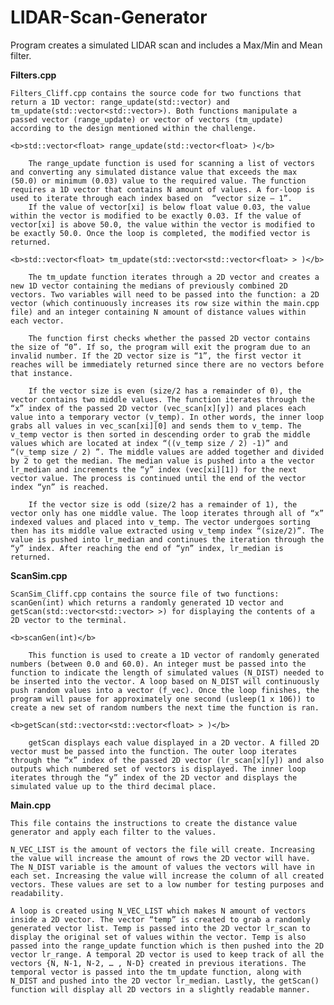 # LIDAR-Scan-Generator
Program creates a simulated LIDAR scan and includes a Max/Min and Mean filter.

<b>Filters.cpp</b>

	Filters_Cliff.cpp contains the source code for two functions that return a 1D vector: range_update(std::vector) and tm_update(std::vector<std::vector>). Both functions manipulate a passed vector (range_update) or vector of vectors (tm_update) according to the design mentioned within the challenge.

	<b>std::vector<float> range_update(std::vector<float> )</b>
	
		The range_update function is used for scanning a list of vectors and converting any simulated distance value that exceeds the max (50.0) or minimum (0.03) value to the required value. The function requires a 1D vector that contains N amount of values. A for-loop is used to iterate through each index based on  “vector size – 1”. 
		If the value of vector[xi] is below float value 0.03, the value within the vector is modified to be exactly 0.03. If the value of vector[xi] is above 50.0, the value within the vector is modified to be exactly 50.0. Once the loop is completed, the modified vector is returned.

	<b>std::vector<float> tm_update(std::vector<std::vector<float> > )</b>
		
		The tm_update function iterates through a 2D vector and creates a new 1D vector containing the medians of previously combined 2D vectors. Two variables will need to be passed into the function: a 2D vector (which continuously increases its row size within the main.cpp file) and an integer containing N amount of distance values within each vector.

		The function first checks whether the passed 2D vector contains the size of “0”. If so, the program will exit the program due to an invalid number. If the 2D vector size is “1”, the first vector it reaches will be immediately returned since there are no vectors before that instance.

		If the vector size is even (size/2 has a remainder of 0), the vector contains two middle values. The function iterates through the “x” index of the passed 2D vector (vec_scan[x][y]) and places each value into a temporary vector (v_temp). In other words, the inner loop grabs all values in vec_scan[xi][0] and sends them to v_temp. The v_temp vector is then sorted in descending order to grab the middle values which are located at index “((v_temp size / 2) -1)” and “(v_temp size / 2) ”. The middle values are added together and divided by 2 to get the median. The median value is pushed into a the vector lr_median and increments the “y” index (vec[xi][1]) for the next vector value. The process is continued until the end of the vector index “yn” is reached.

		If the vector size is odd (size/2 has a remainder of 1), the vector only has one middle value. The loop iterates through all of “x” indexed values and placed into v_temp. The vector undergoes sorting then has its middle value extracted using v_temp index “(size/2)”. The value is pushed into lr_median and continues the iteration through the “y” index. After reaching the end of “yn” index, lr_median is returned.







<b> ScanSim.cpp </b>
	
	ScanSim_Cliff.cpp contains the source file of two functions: scanGen(int) which returns a randomly generated 1D vector and getScan(std::vector<std::vector> >) for displaying the contents of a 2D vector to the terminal. 

	<b>scanGen(int)</b>

		This function is used to create a 1D vector of randomly generated numbers (between 0.0 and 60.0). An integer must be passed into the function to indicate the length of simulated values (N_DIST) needed to be inserted into the vector. A loop based on N_DIST will continuously push random values into a vector (f_vec). Once the loop finishes, the program will pause for approximately one second (usleep(1 x 106)) to create a new set of random numbers the next time the function is ran. 

	<b>getScan(std::vector<std::vector<float> > )</b>

		getScan displays each value displayed in a 2D vector. A filled 2D vector must be passed into the function. The outer loop iterates through the “x” index of the passed 2D vector (lr_scan[x][y]) and also outputs which numbered set of vectors is displayed. The inner loop iterates through the “y” index of the 2D vector and displays the simulated value up to the third decimal place.

<b>Main.cpp</b>
	
	This file contains the instructions to create the distance value generator and apply each filter to the values. 

	N_VEC_LIST is the amount of vectors the file will create. Increasing the value will increase the amount of rows the 2D vector will have. The N_DIST variable is the amount of values the vectors will have in each set. Increasing the value will increase the column of all created vectors. These values are set to a low number for testing purposes and readability.

	A loop is created using N_VEC_LIST which makes N amount of vectors inside a 2D vector. The vector “temp” is created to grab a randomly generated vector list. Temp is passed into the 2D vector lr_scan to display the original set of values within the vector. Temp is also passed into the range_update function which is then pushed into the 2D vector lr_range. A temporal 2D vector is used to keep track of all the vectors {N, N-1, N-2, … , N-D} created in previous iterations. The temporal vector is passed into the tm_update function, along with N_DIST and pushed into the 2D vector lr_median. Lastly, the getScan() function will display all 2D vectors in a slightly readable manner.
